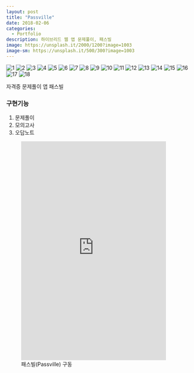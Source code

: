 ```yaml
---
layout: post
title: "Passville"
date: 2018-02-06
categories:
  - Portfolio
description: 하이브리드 웹 앱 문제풀이, 패스빌 
image: https://unsplash.it/2000/1200?image=1003
image-sm: https://unsplash.it/500/300?image=1003
---
```


<div class="container">
	<div id="slides">
		<img src="{{ site.url }}/assets/img/pass/img.png" alt="1">
		<img src="{{ site.url }}/assets/img/pass/img2.png" alt="2">
		<img src="{{ site.url }}/assets/img/pass/img3.png" alt="3">
		<img src="{{ site.url }}/assets/img/pass/img4.png" alt="4">
		<img src="{{ site.url }}/assets/img/pass/img5.png" alt="5">
		<img src="{{ site.url }}/assets/img/pass/img6.png" alt="6">
		<img src="{{ site.url }}/assets/img/pass/img7.png" alt="7">
		<img src="{{ site.url }}/assets/img/pass/img8.png" alt="8">
		<img src="{{ site.url }}/assets/img/pass/img9.png" alt="9">
		<img src="{{ site.url }}/assets/img/pass/img10.png" alt="10">
		<img src="{{ site.url }}/assets/img/pass/img11.png" alt="11">
		<img src="{{ site.url }}/assets/img/pass/img12.png" alt="12">
		<img src="{{ site.url }}/assets/img/pass/img13.png" alt="13">
		<img src="{{ site.url }}/assets/img/pass/img14.png" alt="14">
		<img src="{{ site.url }}/assets/img/pass/img15.png" alt="15">
		<img src="{{ site.url }}/assets/img/pass/img16.png" alt="16">
		<img src="{{ site.url }}/assets/img/pass/img17.png" alt="17">
		<img src="{{ site.url }}/assets/img/pass/img18.png" alt="18">
	</div>
</div>

<script src="https://code.jquery.com/jquery-1.9.1.min.js"></script>
<script src="{{ site.url }}/assets/slider/js/jquery.slides.min.js"></script>
<script>
	$(function() {
		$('#slides').slidesjs({
        width: 388,
        height: 585,
        play: {
        		active: true,
          		auto: true,
          		interval: 1000,
          		swap: true
        	}
      	});
    });
</script>

자격증 문제풀이 앱 패스빌 

<h3>구현기능</h3>
<ol>
  <li>문제풀이</li>
  <li>모의고사</li>
  <li>오답노트</li>
</ol>

<figure>
	<iframe width="388" height="585" src="https://www.youtube.com/embed/x79gUNFlBBE" frameborder="0" allowfullscreen></iframe>
 	<figcaption>패스빌(Passville) 구동</figcaption>   
</figure>

</ol>
